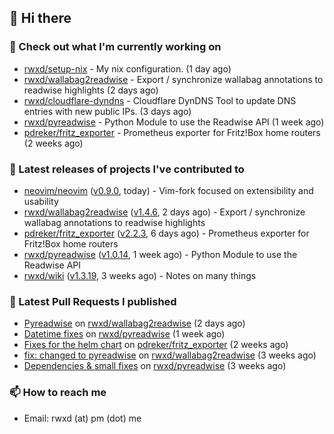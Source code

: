 ## 👋 Hi there

### 👷 Check out what I'm currently working on


- [rwxd/setup-nix](https://github.com/rwxd/setup-nix) - My nix configuration. (1 day ago)
- [rwxd/wallabag2readwise](https://github.com/rwxd/wallabag2readwise) - Export / synchronize wallabag annotations to readwise highlights (2 days ago)
- [rwxd/cloudflare-dyndns](https://github.com/rwxd/cloudflare-dyndns) - Cloudflare DynDNS Tool to update DNS entries with new public IPs. (3 days ago)
- [rwxd/pyreadwise](https://github.com/rwxd/pyreadwise) - Python Module to use the Readwise API (1 week ago)
- [pdreker/fritz_exporter](https://github.com/pdreker/fritz_exporter) - Prometheus exporter for Fritz!Box home routers (2 weeks ago)

### 🔭 Latest releases of projects I've contributed to


- [neovim/neovim](https://github.com/neovim/neovim) ([v0.9.0](https://github.com/neovim/neovim/releases/tag/v0.9.0), today) - Vim-fork focused on extensibility and usability
- [rwxd/wallabag2readwise](https://github.com/rwxd/wallabag2readwise) ([v1.4.6](https://github.com/rwxd/wallabag2readwise/releases/tag/v1.4.6), 2 days ago) - Export / synchronize wallabag annotations to readwise highlights
- [pdreker/fritz_exporter](https://github.com/pdreker/fritz_exporter) ([v2.2.3](https://github.com/pdreker/fritz_exporter/releases/tag/v2.2.3), 6 days ago) - Prometheus exporter for Fritz!Box home routers
- [rwxd/pyreadwise](https://github.com/rwxd/pyreadwise) ([v1.0.14](https://github.com/rwxd/pyreadwise/releases/tag/v1.0.14), 1 week ago) - Python Module to use the Readwise API
- [rwxd/wiki](https://github.com/rwxd/wiki) ([v1.3.19](https://github.com/rwxd/wiki/releases/tag/v1.3.19), 3 weeks ago) - Notes on many things

### 🔨 Latest Pull Requests I published


- [Pyreadwise](https://github.com/rwxd/wallabag2readwise/pull/57) on [rwxd/wallabag2readwise](https://github.com/rwxd/wallabag2readwise) (2 days ago)
- [Datetime fixes](https://github.com/rwxd/pyreadwise/pull/19) on [rwxd/pyreadwise](https://github.com/rwxd/pyreadwise) (1 week ago)
- [Fixes for the helm chart](https://github.com/pdreker/fritz_exporter/pull/169) on [pdreker/fritz_exporter](https://github.com/pdreker/fritz_exporter) (2 weeks ago)
- [fix: changed to pyreadwise](https://github.com/rwxd/wallabag2readwise/pull/47) on [rwxd/wallabag2readwise](https://github.com/rwxd/wallabag2readwise) (3 weeks ago)
- [Dependencies &amp; small fixes](https://github.com/rwxd/pyreadwise/pull/13) on [rwxd/pyreadwise](https://github.com/rwxd/pyreadwise) (3 weeks ago)

### 📫 How to reach me

- Email: rwxd (at) pm (dot) me
